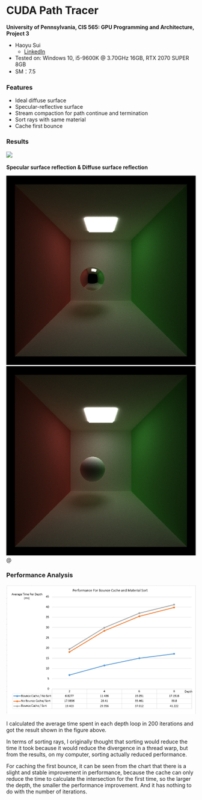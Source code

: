 CUDA Path Tracer
================

**University of Pennsylvania, CIS 565: GPU Programming and Architecture, Project 3**

* Haoyu Sui
  	* [LinkedIn](http://linkedin.com/in/haoyu-sui-721284192)
* Tested on: Windows 10, i5-9600K @ 3.70GHz 16GB, RTX 2070 SUPER 8GB 
* SM：7.5

### Features
* Ideal diffuse surface
* Specular-reflective surface
* Stream compaction for path continue and termination 
* Sort rays with same material
* Cache first bounce

### Results

![](img/iteration.gif)

**Specular surface reflection & Diffuse surface reflection**



<left class="half">
    <img src="img/specular.png"  width="600">
    <img src="img/diffuse.png" width="600">@
</left>

### Performance Analysis

![](img/Analysis.png)

I calculated the average time spent in each depth loop in 200 iterations and got the result shown in the figure above. 

In terms of sorting rays, I originally thought that sorting would reduce the time it took because it would reduce the divergence in a thread warp, but from the results, on my computer, sorting actually reduced performance.

For caching the first bounce, it can be seen from the chart that there is a slight and stable improvement in performance, because the cache can only reduce the time to calculate the intersection for the first time, so the larger the depth, the smaller the performance improvement. And it has nothing to do with the number of iterations.



